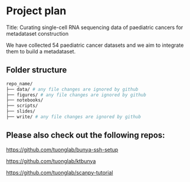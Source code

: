 # Project plan

Title: Curating single-cell RNA sequencing data of paediatric cancers for metadataset construction

We have collected 54 paediatric cancer datasets and we aim to integrate them to build a metadataset.

## Folder structure

```bash
repo_name/
├── data/ # any file changes are ignored by github
├── figures/ # any file changes are ignored by github
├── notebooks/
├── scripts/
├── slides/
├── write/ # any file changes are ignored by github
```

## Please also check out the following repos:

https://github.com/tuonglab/bunya-ssh-setup

https://github.com/tuonglab/ktbunya

https://github.com/tuonglab/scanpy-tutorial
